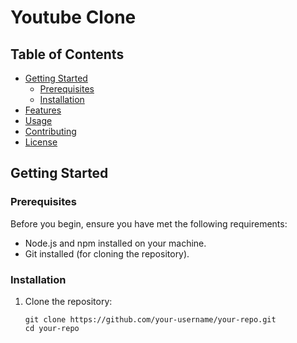 # Youtube Clone


## Table of Contents

- [Getting Started](#getting-started)
  - [Prerequisites](#prerequisites)
  - [Installation](#installation)
- [Features](#features)
- [Usage](#usage)
- [Contributing](#contributing)
- [License](#license)

## Getting Started

### Prerequisites

Before you begin, ensure you have met the following requirements:

- Node.js and npm installed on your machine.
- Git installed (for cloning the repository).

### Installation

1. Clone the repository:

   ```shell
   git clone https://github.com/your-username/your-repo.git
   cd your-repo
